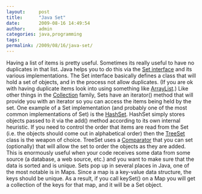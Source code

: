 ```yaml
---
layout:     post
title:      "Java Set"
date:       2009-08-16 14:49:54
author:     admin
categories: java,programming
tags:  
permalink: /2009/08/16/java-set/
---
```

Having a list of items is pretty useful. Sometimes its really useful to have no duplicates in that list. Java helps you to do this via the [Set interface](http://java.sun.com/javase/6/docs/api/java/util/Set.html) and its various implementations. The Set interface basically defines a class that will hold a set of objects, and in the process not allow duplicates. (If you are ok with having duplicate items look into using something like [ArrayList](http://java.sun.com/javase/6/docs/api/java/util/ArrayList.html).) Like other things in the [Collection](http://java.sun.com/javase/6/docs/api/java/util/Collection.html) family, Sets have an iterator() method that will provide you with an iterator so you can access the items being held by the set. One example of a Set implementation (and probably one of the most common implementations of Set) is the [HashSet](http://java.sun.com/javase/6/docs/api/java/util/HashSet.html). HashSet simply stores objects passed to it via the add() method according to its own internal heuristic. If you need to control the order that items are read from the Set (i.e. the objects should come out in alphabetical order) then the [TreeSet](http://java.sun.com/javase/6/docs/api/java/util/TreeSet.html) class is the weapon of choice. TreeSet uses a [Comparator](http://java.sun.com/javase/6/docs/api/java/util/Comparator.html) that you can set (optionally) that will allow the set to order the objects as they are added. This is enormously useful when your code receives some data from some source (a database, a web source, etc.) and you want to make sure that the data is sorted and is unique. Sets pop up in several places in Java, one of the most notable is in Maps. Since a map is a key-value data structure, the keys should be unique. As a result, if you call keySet() on a Map you will get a collection of the keys for that map, and it will be a Set object.
